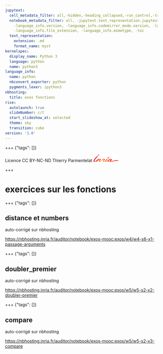 ```yaml
---
jupytext:
  cell_metadata_filter: all,-hidden,-heading_collapsed,-run_control,-trusted
  notebook_metadata_filter: all, -jupytext.text_representation.jupytext_version, -jupytext.text_representation.format_version,
    -language_info.version, -language_info.codemirror_mode.version, -language_info.codemirror_mode,
    -language_info.file_extension, -language_info.mimetype, -toc
  text_representation:
    extension: .md
    format_name: myst
kernelspec:
  display_name: Python 3
  language: python
  name: python3
language_info:
  name: python
  nbconvert_exporter: python
  pygments_lexer: ipython3
nbhosting:
  title: exos fonctions
rise:
  autolaunch: true
  slideNumber: c/t
  start_slideshow_at: selected
  theme: sky
  transition: cube
version: '1.0'
---
```


+++ {"tags": []}

<div class="licence">
<span>Licence CC BY-NC-ND</span>
<span>Thierry Parmentelat</span>
<span><img src="media/inria-25-alpha.png" /></span>
</div>

+++

# exercices sur les fonctions

+++ {"tags": []}

## distance et numbers

auto-corrigé sur nbhosting

https://nbhosting.inria.fr/auditor/notebook/exos-mooc:exos/w4/w4-s6-x1-passage-arguments

+++ {"tags": []}

## doubler_premier

auto-corrigé sur nbhosting

https://nbhosting.inria.fr/auditor/notebook/exos-mooc:exos/w5/w5-s2-x2-doubler-premier

+++ {"tags": []}

## compare

auto-corrigé sur nbhosting

https://nbhosting.inria.fr/auditor/notebook/exos-mooc:exos/w5/w5-s2-x3-compare
